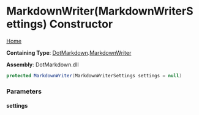 # MarkdownWriter\(MarkdownWriterSettings\) Constructor

[Home](../../../README.md)

**Containing Type**: [DotMarkdown](../../README.md)\.[MarkdownWriter](../README.md)

**Assembly**: DotMarkdown\.dll

```csharp
protected MarkdownWriter(MarkdownWriterSettings settings = null)
```

### Parameters

#### settings

